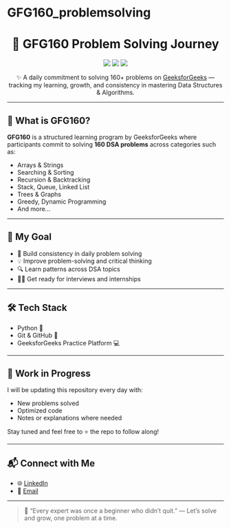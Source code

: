 # GFG160_problemsolving

<h1 align="center">🚀 GFG160 Problem Solving Journey</h1>

<p align="center">
  <img src="https://img.shields.io/badge/Language-Python-blue?style=flat-square" />
  <img src="https://img.shields.io/badge/Platform-GeeksforGeeks-green?style=flat-square" />
  <img src="https://img.shields.io/badge/DSA-Level-Beginner--to--Advanced-orange?style=flat-square" />
</p>

<p align="center">
  ✨ A daily commitment to solving 160+ problems on <a href="https://www.geeksforgeeks.org/">GeeksforGeeks</a> — 
  tracking my learning, growth, and consistency in mastering Data Structures & Algorithms.
</p>

---

## 📌 What is GFG160?

**GFG160** is a structured learning program by GeeksforGeeks where participants commit to solving **160 DSA problems** across categories such as:
- Arrays & Strings
- Searching & Sorting
- Recursion & Backtracking
- Stack, Queue, Linked List
- Trees & Graphs
- Greedy, Dynamic Programming
- And more...

---

## 🧠 My Goal

- 🔁 Build consistency in daily problem solving
- 💡 Improve problem-solving and critical thinking
- 🔍 Learn patterns across DSA topics
- 🧑‍💻 Get ready for interviews and internships

---

## 🛠 Tech Stack

- Python 🐍
- Git & GitHub 🔧
- GeeksforGeeks Practice Platform 💻

---

## 🚧 Work in Progress

I will be updating this repository every day with:
- New problems solved
- Optimized code
- Notes or explanations where needed

Stay tuned and feel free to ⭐ the repo to follow along!

---

## 📬 Connect with Me

- 🌐 [LinkedIn](https://www.linkedin.com/in/unekwuojo-james-b2511225b/)
- 📧 [Email](godswillemmanueljames@gmail.com)

---

> 💬 “Every expert was once a beginner who didn’t quit.” — Let’s solve and grow, one problem at a time.

